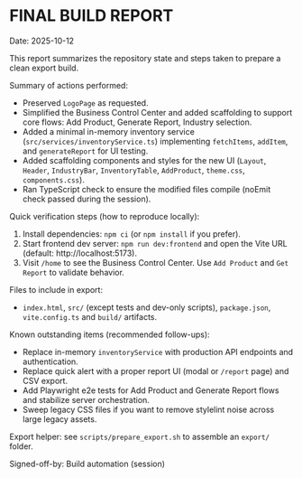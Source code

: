 # FINAL BUILD REPORT

Date: 2025-10-12

This report summarizes the repository state and steps taken to prepare a clean export build.

Summary of actions performed:
- Preserved `LogoPage` as requested.
- Simplified the Business Control Center and added scaffolding to support core flows: Add Product, Generate Report, Industry selection.
- Added a minimal in-memory inventory service (`src/services/inventoryService.ts`) implementing `fetchItems`, `addItem`, and `generateReport` for UI testing.
- Added scaffolding components and styles for the new UI (`Layout`, `Header`, `IndustryBar`, `InventoryTable`, `AddProduct`, `theme.css`, `components.css`).
- Ran TypeScript check to ensure the modified files compile (noEmit check passed during the session).

Quick verification steps (how to reproduce locally):
1. Install dependencies: `npm ci` (or `npm install` if you prefer).
2. Start frontend dev server: `npm run dev:frontend` and open the Vite URL (default: http://localhost:5173).
3. Visit `/home` to see the Business Control Center. Use `Add Product` and `Get Report` to validate behavior.

Files to include in export:
- `index.html`, `src/` (except tests and dev-only scripts), `package.json`, `vite.config.ts` and `build/` artifacts.

Known outstanding items (recommended follow-ups):
- Replace in-memory `inventoryService` with production API endpoints and authentication.
- Replace quick alert with a proper report UI (modal or `/report` page) and CSV export.
- Add Playwright e2e tests for Add Product and Generate Report flows and stabilize server orchestration.
- Sweep legacy CSS files if you want to remove stylelint noise across large legacy assets.

Export helper: see `scripts/prepare_export.sh` to assemble an `export/` folder.

Signed-off-by: Build automation (session)
